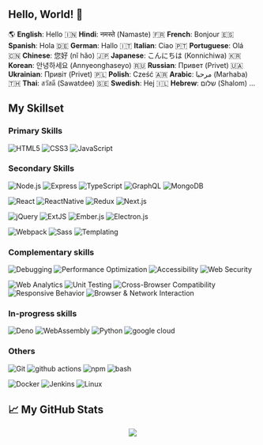 ## Hello, World! 👋

<!-- **Greetings in different languages:** -->

🌎 **English**: Hello
🇮🇳 **Hindi**: नमस्ते (Namaste)
🇫🇷 **French**: Bonjour
🇪🇸 **Spanish**: Hola
🇩🇪 **German**: Hallo
🇮🇹 **Italian**: Ciao
🇵🇹 **Portuguese**: Olá
🇨🇳 **Chinese**: 您好 (nǐ hǎo)
🇯🇵 **Japanese**: こんにちは (Konnichiwa)
🇰🇷 **Korean**: 안녕하세요 (Annyeonghaseyo)
🇷🇺 **Russian**: Привет (Privet)
🇺🇦 **Ukrainian**: Привіт (Privet)
🇵🇱 **Polish**: Cześć
🇦🇷 **Arabic**: مرحبا (Marhaba)
🇹🇭 **Thai**: สวัสดี (Sawatdee)
🇸🇪 **Swedish**: Hej
🇮🇱 **Hebrew**: שלום (Shalom)
...

<!-- _I'm a passionate software developer focusing on..._ -->

## My Skillset

### Primary Skills

![HTML5](https://img.shields.io/badge/HTML5-%23E34F26?style=for-the-badge&logo=html5&logoColor=white)
![CSS3](https://img.shields.io/badge/CSS3-%231572B6?style=for-the-badge&logo=css3&logoColor=white)
![JavaScript](https://img.shields.io/badge/JavaScript-%23323330?style=for-the-badge&logo=javascript&logoColor=F7DF1E)

### Secondary Skills

![Node.js](https://img.shields.io/badge/Node.js-%23339933?style=for-the-badge&logo=nodedotjs&logoColor=white)
![Express](https://img.shields.io/badge/Express-%23404040?style=for-the-badge&logo=express&logoColor=white)
![TypeScript](https://img.shields.io/badge/TypeScript-%23007ACC?style=for-the-badge&logo=typescript&logoColor=white)
![GraphQL](https://img.shields.io/badge/GraphQL-%23E10098?style=for-the-badge&logo=graphql&logoColor=white)
![MongoDB](https://img.shields.io/badge/MongoDB-%234EA94B?style=for-the-badge&logo=mongodb&logoColor=white)

![React](https://img.shields.io/badge/React-%2320232A?style=for-the-badge&logo=react&logoColor=white)
![ReactNative](https://img.shields.io/badge/ReactNative-%2320232A?style=for-the-badge&logo=react&logoColor=white)
![Redux](https://img.shields.io/badge/Redux-%23764CFF?style=for-the-badge&logo=redux&logoColor=white)
![Next.js](https://img.shields.io/badge/Next.js-%23000000?style=for-the-badge&logo=nextdotjs&logoColor=white)

![jQuery](https://img.shields.io/badge/jQuery-%230769AD?style=for-the-badge&logo=jquery&logoColor=white)
![ExtJS](https://img.shields.io/badge/ExtJS-%23274E60?style=for-the-badge&logo=extjs&logoColor=white)
![Ember.js](https://img.shields.io/badge/Ember.js-%23FFF4F3?style=for-the-badge&logo=ember&logoColor=white)
![Electron.js](https://img.shields.io/badge/Electron.js-%23563D7C?style=for-the-badge&logo=electron&logoColor=white)

![Webpack](https://img.shields.io/badge/Webpack-%238DD6F9?style=for-the-badge&logo=webpack&logoColor=black)
![Sass](https://img.shields.io/badge/Sass-%23CC6699?style=for-the-badge&logo=sass&logoColor=white)
![Templating](https://img.shields.io/badge/Templating-Engines-orange?style=for-the-badge)

### Complementary skills

![Debugging](https://img.shields.io/badge/Debugging-red?style=for-the-badge)
![Performance Optimization](https://img.shields.io/badge/Performance-green?style=for-the-badge)
![Accessibility](https://img.shields.io/badge/Accessibility-%230033CC?style=for-the-badge&logo=accessibleicon&logoColor=white)
![Web Security](https://img.shields.io/badge/Web%20Security-OWASP-%23000000?style=for-the-badge&logo=owasp&logoColor=white)

![Web Analytics](https://img.shields.io/badge/Web%20Analytics-%23FFC107?style=for-the-badge&logo=googleanalytics&logoColor=black)
![Unit Testing](https://img.shields.io/badge/Unit%20Testing-%2399425B?style=for-the-badge&logo=testinglibrary&logoColor=white)
![Cross-Browser Compatibility](https://img.shields.io/badge/Cross--Browser%20Compatibility-lightgrey?style=for-the-badge)
![Responsive Behavior](https://img.shields.io/badge/Responsive%20Behavior-lightgrey?style=for-the-badge)
![Browser & Network Interaction](https://img.shields.io/badge/Browser%20&%20Network-lightgrey?style=for-the-badge)

### In-progress skills

![Deno](https://img.shields.io/badge/deno-%23000000?style=for-the-badge&logo=deno&logoColor=white)
![WebAssembly](https://img.shields.io/badge/WebAssembly-%2304133B?style=for-the-badge&logo=webassembly&logoColor=white)
![Python](https://img.shields.io/badge/Python-%233776AB?style=for-the-badge&logo=python&logoColor=white)
![google cloud](https://img.shields.io/badge/google%20cloud-%234285F4?style=for-the-badge&logo=googlecloud&logoColor=white)

### Others

![Git](https://img.shields.io/badge/Git-%23F05032?style=for-the-badge&logo=git&logoColor=white)
![github actions](https://img.shields.io/badge/github%20actions-%232088FF?style=for-the-badge&logo=githubactions&logoColor=white)
![npm](https://img.shields.io/badge/npm-%23CB3837?style=for-the-badge&logo=npm&logoColor=white)
![bash](https://img.shields.io/badge/bash-%234EAA25?style=for-the-badge&logo=gnubash&logoColor=white)

![Docker](https://img.shields.io/badge/Docker-%232496ED?style=for-the-badge&logo=docker&logoColor=white)
![Jenkins](https://img.shields.io/badge/Jenkins-%23D24939?style=for-the-badge&logo=jenkins&logoColor=white)
![Linux](https://img.shields.io/badge/Linux-%23FCC624?style=for-the-badge&logo=linux&logoColor=black)

## 📈 My GitHub Stats

<p align="center">
  <a href="https://github.com/anuraghazra/github-readme-stats">
    <img src="https://github-readme-stats.vercel.app/api?username=skbhardwaj&count_private=true&show_icons=true&theme=onedark&hide_title=true" />
  </a>
